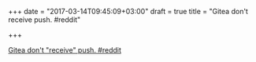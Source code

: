 +++
date = "2017-03-14T09:45:09+03:00"
draft = true
title = "Gitea don't receive push.  #reddit"

+++

<p><a href="https://t.co/iUru0PkzeU">Gitea don't "receive" push.  #reddit</a></p>
